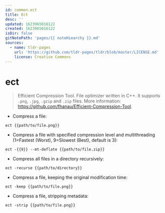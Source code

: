 ```yaml
---
id: common.ect
title: Ect
desc: ''
updated: 1623965016122
created: 1623965016122
isDir: false
gitNotePath: 'pages/{{ noteHiearchy }}.md'
sources:
  - name: tldr-pages
    url: 'https://github.com/tldr-pages/tldr/blob/master/LICENSE.md'
    license: Creative Commons
---
```

# ect

> Efficient Compression Tool.
> File optimizer written in C++. It supports `.png`, `.jpg`, `.gzip` and `.zip` files.
> More information: <https://github.com/fhanau/Efficient-Compression-Tool>.

- Compress a file:

`ect {{path/to/file.png}}`

- Compress a file with specified compression level and multithreading (1=Fastest (Worst), 9=Slowest (Best), default is 3):

`ect -{{9}} --mt-deflate {{path/to/file.zip}}`

- Compress all files in a directory recursively:

`ect -recurse {{path/to/directory}}`

- Compress a file, keeping the original modification time:

`ect -keep {{path/to/file.png}}`

- Compress a file, stripping metadata:

`ect -strip {{path/to/file.png}}`

